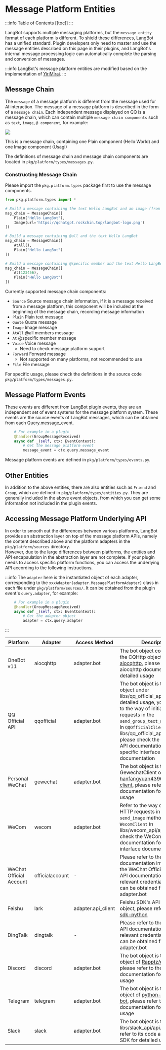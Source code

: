 # Message Platform Entities

:::info Table of Contents
[[toc]]
:::

LangBot supports multiple messaging platforms, but the `message entity` format of each platform is different. To shield these differences, LangBot has a unified standard. Plugin developers only need to master and use the message entities described on this page in their plugins, and LangBot's internal message processing logic can automatically complete the parsing and conversion of messages.

:::info
LangBot's message platform entities are modified based on the implementation of [YiriMirai](https://github.com/YiriMiraiProject/YiriMirai).
:::

## Message Chain

The `message` of a message platform is different from the message used for AI interaction. The message of a message platform is described in the form of a `message chain`. Each independent message displayed on QQ is a message chain, which can contain multiple `message chain components` such as `text`, `image`, `@ component`, for example:

![](/assets/image/zh/plugin/dev/plugin_dev_messages_01.png)

This is a message chain, containing one Plain component (Hello World) and one Image component (Usagi)

The definitions of message chain and message chain components are located in `pkg/platform/types/messages.py`.

### Constructing Message Chain

Please import the `pkg.platform.types` package first to use the message components.  

```python
from pkg.platform.types import *

# Build a message containing the text Hello LangBot and an image (from URL)
msg_chain = MessageChain([
    Plain("Hello LangBot"),
    Image(url='https://qchatgpt.rockchin.top/langbot-logo.png')
])

# Build a message containing @all and the text Hello LangBot
msg_chain = MessageChain([
    AtAll(),
    Plain("Hello LangBot")
])

# Build a message containing @specific member and the text Hello LangBot
msg_chain = MessageChain([
    At(123456),
    Plain("Hello LangBot")
])
```

Currently supported message chain components:

- `Source` Source message chain information, if it is a message received from a message platform, this component will be included at the beginning of the message chain, recording message information
- `Plain` Plain text message
- `Quote` Quote message
- `Image` Image message
- `AtAll` @all members message
- `At` @specific member message
- `Voice` Voice message
    - Need to check message platform support
- `Forward` Forward message
    - Not supported on many platforms, not recommended to use
- `File` File message

For specific usage, please check the definitions in the source code `pkg/platform/types/messages.py`.

## Message Platform Events

These events are different from LangBot plugin events, they are an independent set of event systems for the message platform system. These events are the source events of LangBot messages, which can be obtained from each Query.message_event.

```python
    # For example in a plugin
    @handler(GroupMessageReceived)
    async def _(self, ctx: EventContext):
        # Get the message platform event
        message_event = ctx.query.message_event
```

Message platform events are defined in `pkg/platform/types/events.py`.

## Other Entities

In addition to the above entities, there are also entities such as `Friend` and `Group`, which are defined in `pkg/platform/types/entities.py`.
They are generally included in the above event objects, from which you can get some information not included in the plugin events.

## Accessing Message Platform Underlying API

In order to smooth out the differences between various platforms, LangBot provides an abstraction layer on top of the message platform APIs, namely the content described above and the platform adapters in the `pkg/platform/sources` directory.  
However, due to the large differences between platforms, the entities and API encapsulation in the abstraction layer are not complete. If your plugin needs to access specific platform functions, you can access the underlying API according to the following instructions.

:::info
The `adapter` here is the instantiated object of each adapter, corresponding to the `xxxAdapter(adapter.MessagePlatformAdapter)` class in each file under `pkg/platform/sources/`. It can be obtained from the plugin event's `query.adapter`, for example:

```python
    # For example in a plugin
    @handler(GroupMessageReceived)
    async def _(self, ctx: EventContext):
        # Get the adapter object
        adapter = ctx.query.adapter
```
:::


| Platform | Adapter | Access Method | Description |
| --- | --- | --- | --- |
| OneBot v11| aiocqhttp | adapter.bot | The bot object corresponds to the CQHttp object of [aiocqhttp](https://github.com/nonebot/aiocqhttp), please refer to the aiocqhttp documentation for detailed usage |
| QQ Official API | qqofficial | adapter.bot | The bot object is the SDK object under libs/qq_official_api, for detailed usage, you can refer to the way of initiating HTTP requests in the `send_group_text_msg` method in `QQOfficialClient` in libs/qq_official_api/api.py, please check the QQ official API documentation for specific interface documentation|
| Personal WeChat | gewechat | adapter.bot | The bot object is the GewechatClient object of [hanfangyuan4396/gewechat-client](https://github.com/hanfangyuan4396/gewechat-python), please refer to the documentation for detailed usage |
| WeCom | wecom | adapter.bot | Refer to the way of initiating HTTP requests in the `send_image` method in `WecomClient` in libs/wecom_api/api.py, please check the WeCom API documentation for specific interface documentation |
| WeChat Official Account | officialaccount | - | Please refer to the interface documentation information in the WeChat Official Account API documentation, the relevant credential information can be obtained from adapter.bot |
| Feishu | lark | adapter.api_client | Feishu SDK's API Client object, please refer to [oapi-sdk-python](https://github.com/larksuite/oapi-sdk-python) |
| DingTalk | dingtalk | - | Please refer to the DingTalk API documentation, the relevant credential information can be obtained from adapter.bot |
| Discord | discord | adapter.bot | The bot object is the Discord object of [Rapptz/discord.py](https://github.com/Rapptz/discord.py), please refer to the documentation for detailed usage |
| Telegram | telegram | adapter.bot | The bot object is the Telegram object of [python-telegram-bot](https://github.com/python-telegram-bot/python-telegram-bot), please refer to the documentation for detailed usage |
| Slack | slack | adapter.bot | The bot object is the object in libs/slack_api/api.py, please refer to its code and Slack SDK for detailed usage |

